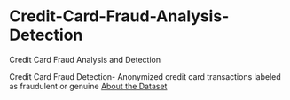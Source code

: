 # Credit-Card-Fraud-Analysis-Detection
Credit Card Fraud Analysis and Detection

Credit Card Fraud Detection- Anonymized credit card transactions labeled as fraudulent or genuine [About the Dataset](\AboutDataset)

